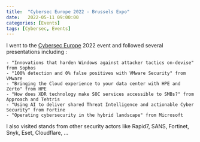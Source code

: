 ```yaml
---
title:  "Cybersec Europe 2022 - Brussels Expo"
date:   2022-05-11 09:00:00
categories: [Events]
tags: [Cybersec, Events]
---
```

I went to the <a href="https://www.cyberseceurope.com/" target="_blank">Cybersec Europe</a> 2022 event and followed several presentations including :

    - "Innovations that harden Windows against attacker tactics on-devise" from Sophos
    - "100% detection and 0% false positives with VMware Security" from VMware
    - "Bringing the Cloud experience to your data center with HPE and Zerto" from HPE
    - "How does XDR technology make SOC services accessible to SMBs?" from Approach and Tehtris
    - "Using AI to deliver shared Threat Intelligence and actionable Cyber Security" from Fortine
    - "Operating cybersecurity in the hybrid landscape" from Microsoft

I also visited stands from other security actors like Rapid7, SANS, Fortinet, Snyk, Eset, Cloudflare, ...

[Events]:      https://www.cyberseceurope.com/